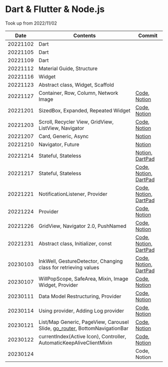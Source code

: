 # Dart & Flutter & Node.js

Took up from 2022/11/02

| Date     | Contents                                                     | Commit                                                       |
| -------- | ------------------------------------------------------------ | ------------------------------------------------------------ |
| 20221102 | Dart                                                         |                                                              |
| 20221105 | Dart                                                         |                                                              |
| 20221109 | Dart                                                         |                                                              |
| 20221112 | Material Guide, Structure                                    |                                                              |
| 20221116 | Widget                                                       |                                                              |
| 20221123 | Abstract class, Widget, Scaffold                             |                                                              |
| 20221127 | Container, Row, Column, Network Image                        | [Code](https://github.com/saanghyuk/flutter-nodejs-study/commits/main), [Notion](https://www.notion.so/ab180/7th-2022-11-27-e5abbceb9ba145bd877dbfaa00760ad4) |
| 20221201 | SizedBox, Expanded, Repeated Widget                          | [Code](https://github.com/saanghyuk/flutter-nodejs-study/tree/e10b61a38aece4a7a845e7809f5150b3631117b1), [Notion](https://www.notion.so/ab180/8th-20221201-31cb545064b34e7a931a0cea0d1a7561) |
| 20221203 | Scroll, Recycler View, GridView, ListView, Navigator         | [Code](https://github.com/saanghyuk/flutter-nodejs-study/tree/c57a883af85be6fdadece94d3446fa3a103e3795), [Notion](https://www.notion.so/ab180/9th-20221203-c90ca14b838b411ea9b55cd53fd9d390) |
| 20221207 | Card, Generic, Async                                         | [Notion](https://www.notion.so/ab180/10th-20221207-b1a79ee95e8446ce894e261e75ae2d07) |
| 20221210 | Navigator, Future                                            | [Notion](https://www.notion.so/ab180/11th-20221210-420e0a8be27b4b6f82dc43dddb927db6) |
| 20221214 | Stateful, Stateless                                          | [Notion](https://www.notion.so/ab180/12th-20221214-dbec7c7f30ce44889fb09f338f929318), [DartPad](https://gist.github.com/saanghyuk/968730f3a3fe0901129de87770f03f18) |
| 20221217 | Stateful, Stateless                                          | [Code](https://github.com/saanghyuk/flutter-nodejs-study/tree/09335d841503ef03bdbfd9008040f0fa74724513), [Notion](https://www.notion.so/ab180/13th-20221217-b057cfd8ef2d49e7949152090520c190), [DartPad](https://gist.github.com/saanghyuk/a3ae6f0c999e19387df4dfa67e92e09c) |
| 20221221 | NotificationListener, Provider                               | [Code](https://github.com/saanghyuk/flutter-nodejs-study/tree/730dd2bea8ec6b7893f8d2fb4d6e59f3d9afa652), [Notion](https://www.notion.so/ab180/14th-20221221-1b2ad751d1c94b2f89c87fd3a8161f50), [DartPad](https://gist.github.com/saanghyuk/e7c22f3faa579ea47b48b3c94002cd2d) |
| 20221224 | Provider                                                     | [Code](https://github.com/saanghyuk/flutter-nodejs-study/tree/096a0f3bbbd38daf3b78f5c11f6093ea023ddcc3), [Notion](https://www.notion.so/ab180/15th-20221224-b92d48b2e7834e6ea7bf2e0f00d4c9c1) |
| 20221226 | GridView, Navigator 2.0, PushNamed                           | [Code](https://github.com/saanghyuk/flutter-nodejs-study/tree/3f108d7720d12b1a77ba4c821368b6a3f0879fc3), [Notion](https://www.notion.so/ab180/16th-20221226-12b96d494bdf44869a24f3058e8b9d54) |
| 20221231 | Abstract class, Initializer, const                           | [Code](https://github.com/saanghyuk/flutter-nodejs-study/tree/6a03756b9ae2d1e8b40e19d9080baf5f1694ffeb), [Notion](https://www.notion.so/ab180/17th-20221231-78d8e10124ed4025a7c75c9f6c80df2f), [DartPad](https://gist.github.com/saanghyuk/4203b5274c0e9e11869dc3d203397337) |
| 20230103 | InkWell, GestureDetector, Changing class for retrieving values | [Code](https://github.com/saanghyuk/flutter-nodejs-study/tree/e6fe00d2cc40a4f04be1c4ae68a2c4e089971be8), [Notion](https://www.notion.so/ab180/18th-20230103-888574a19c914b33930a9fa28690347b), [DartPad](https://gist.github.com/saanghyuk/e6f0b1e27efe67cdc5fd9127de821aea) |
| 20230107 | WillPopScope, SafeArea, Mixin, Image Widget, Provider        | [Code](https://github.com/saanghyuk/flutter-nodejs-study/tree/0d16ee26b15b0360807d67b6fa8688585bcf7216), [Notion](https://www.notion.so/ab180/19th-20230107-148305d54bc342c4bd7573cef255a4d2) |
| 20230111 | Data Model Restructuring, Provider                           | [Code](https://github.com/saanghyuk/flutter-nodejs-study/tree/276bc85577d36183475476ac6a214621f43191a8), [Notion](https://www.notion.so/ab180/20th-20230111-032f62070f05450790ed2b6ce3e66aa3) |
| 20230114 | Using provider, Adding Log provider                          | [Code](https://github.com/saanghyuk/flutter-nodejs-study/tree/e6d754b3257424c09115cc7d5ab0903d39379149), [Notion](https://www.notion.so/ab180/21th-20230114-955474a01c6e483c9ba49747d5a5eeb4) |
| 20230121 | List/Map Generic, PageView, Carousel Slide, [go_router](https://pub.dev/packages/go_router), BottomNavigationBar | [Code](https://github.com/saanghyuk/flutter-nodejs-study/tree/2852be2c690a3f1a114783abe88d37dee5fa536e), [Notion](https://www.notion.so/ab180/24th-20230121-58376735eeaa4e299fe1833e7540238d) |
| 20230122 | currentIndex(Active Icon), Controller, AutomaticKeepAliveClientMixin | [Code](https://github.com/saanghyuk/flutter-nodejs-study/tree/52b93a6935619645f3cc8bc4f1c5725917032878), [Notion](https://www.notion.so/ab180/25th-20230122-6383868fcbd747798dc37ab9cc6240ed) |
| 20230124 |                                                              | Code, Notion                                                 |

